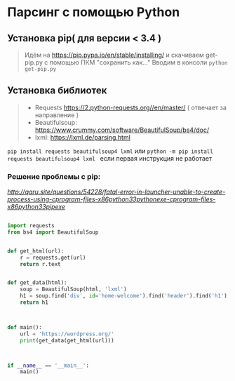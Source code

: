 
# Парсинг с помощью Python

## Установка pip( для версии < 3.4 )

> Идём на https://pip.pypa.io/en/stable/installing/ и скачиваем get-pip.py с помощью ПКМ "сохранить как..."
> Вводим в консоли ```python get-pip.py```

## Установка библиотек

>* Requests https://2.python-requests.org//en/master/ ( отвечает за направление  )
>* Beautifulsoup: https://www.crummy.com/software/BeautifulSoup/bs4/doc/
>* lxml: https://lxml.de/parsing.html

``` pip install requests beautifulsoup4 lxml ``` или ```python -m pip install requests beautifulsoup4 lxml ``` если первая инструкция не работает
### Решение проблемы с pip:
*http://qaru.site/questions/54228/fatal-error-in-launcher-unable-to-create-process-using-cprogram-files-x86python33pythonexe-cprogram-files-x86python33pipexe*


```python

import requests
from bs4 import BeautifulSoup


def get_html(url):
    r = requests.get(url)
    return r.text


def get_data(html):
    soup = BeautifulSoup(html, 'lxml')
    h1 = soup.find('div', id='home-welcome').find('header').find('h1').text
    return h1



def main():
    url = 'https://wordpress.org/'
    print(get_data(get_html(url)))



if __name__ == '__main__':
    main()

```
